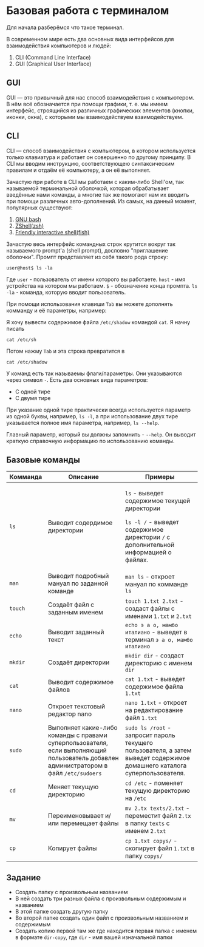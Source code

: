 # Базовая работа с терминалом

Для начала разберёмся что такое терминал.

В современном мире есть два основных вида интерфейсов для взаимодействия компьютеров и людей:

1. CLI (Command Line Interface)
2. GUI (Graphical User Interface)

## GUI

GUI — это привычный для нас способ взаимодействия с компьютером. В нём всё обозначается при помощи графики, т. е. мы имеем интерфейс, строящийся из различных графических элементов (кнопки, иконки, окна), с которыми мы взаимодействуем взаимодействуем.

## CLI

CLI — способ взаимодействия с компьютером, в котором используется только клавиатура и работает он совершенно по другому принципу. В CLI мы вводим инструкцию, соответствующею синтаксическим правилам и отдаём её компьютеру, а он её выполняет.

Зачастую при работе в CLI мы работаем с каким-либо Shell'ом, так называемой терминальной оболочкой, которая обрабатывает введённые нами команды, а многие так же помогают нам их вводить при помощи различных авто-дополнений. Из самых, на данный момент, популярных существуют:

1. [GNU bash](gnu.org/software/bash/)
2. [ZShell(zsh)](zsh.org)
3. [Friendly interactive shell(fish)](fishshell.com)

Зачастую весь интерфейс командных строк крутится вокруг так называемого prompt'а (shell prompt), дословно "приглашение оболочки". Промпт представляет из себя такого рода строку:

```
user@host$ ls -la
```

Где `user` - пользователь от имени которого вы работаете. `host` - имя устройства на котором мы работаем. `$` - обозначение конца промпта. `ls -la` - команда, которую вводит пользователь.

При помощи использования клавиши `Tab` вы можете дополнять комманду и её параметры, например:

Я хочу вывести содержимое файла `/etc/shadow` командой `cat`. Я начну писать

```
cat /etc/sh
```

Потом нажму `Tab` и эта строка превратится в

```
cat /etc/shadow
```

У команд есть так называемы флаги/параметры. Они указываются через символ `-`. Есть два основных вида параметров:

* С одной тире
* С двумя тире

При указание одной тире практически всегда используется параметр из одной буквы, например, `ls -l`, а при использование двух тире указывается полное имя параметра, например, `ls --help`.

Главный параметр, который вы должны запомнить - `--help`. Он выводит краткую справочную информацию по использованию команды.

## Базовые команды

| Комманда | Описание                                                                                                                               | Примеры                                                                                                                                                                         |
| -------- | -------------------------------------------------------------------------------------------------------------------------------------- | ------------------------------------------------------------------------------------------------------------------------------------------------------------------------------- |
| `ls`     | Выводит содердимое директории                                                                                                          | <p><code>ls</code> - выведет содержимое текущей директории</p><p><code>ls -l /</code> - выведет содержимое директории <code>/</code> с дополнительной информацией о файлах.</p> |
| `man`    | Выводит подробный мануал по заданной команде                                                                                           | `man ls` - откроет мануал по комманде `ls`                                                                                                                                      |
| `touch`  | Создаёт файл с заданным именем                                                                                                         | `touch 1.txt 2.txt` - создаст файлы с именами `1.txt` и `2.txt`                                                                                                                 |
| `echo`   | Выводит заданный текст                                                                                                                 | `echo э а о, мамбо италиано` - выведет в терминал `э а о, мамбо италиано`                                                                                                       |
| `mkdir`  | Создаёт директории                                                                                                                     | `mkdir dir` - создаст директорию с именем `dir`                                                                                                                                 |
| `cat`    | Выводит содержимое файлов                                                                                                              | `cat 1.txt` - выведет содержимое файла `1.txt`                                                                                                                                  |
| `nano`   | Откроет текстовый редактор nano                                                                                                        | `nano 1.txt` - откроет на редактирование файл `1.txt`                                                                                                                           |
| `sudo`   | Выполняет какие-либо команды с правами суперпользователя, если выполняющий пользователь добавлен администратором в файл `/etc/sudoers` | `sudo ls /root` - запросит пароль текущего пользователя, а затем выведет содержимое домашнего каталога суперпользователя.                                                       |
| `cd`     | Меняет текущую директорию                                                                                                              | `cd /etc` - поменяет текущую директорию на `/etc`                                                                                                                               |
| `mv`     | Переименовывает и/или перемещает файлы                                                                                                 | `mv 2.tx texts/2.txt` - переместит файл `2.tx` в папку `texts` с именем `2.txt`                                                                                                 |
| `cp`     | Копирует файлы                                                                                                                         | `cp 1.txt copys/` - скопирует файл `1.txt` в папку `copys/`                                                                                                                     |

## Задание

* Создать папку с произвольным названием
* В ней создать три разных файла с произвольным содержимым и названием
* В этой папке создать другую папку
* Во второй папке создать один файл с произвольным названием и содержимым
* Создать копию первой там же где находится первая папка с именем в формате `dir-copy`, где `dir` - имя вашей изначальной папки
